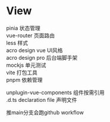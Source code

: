 # View

pinia 状态管理  
vue-router 页面路由    
less 样式  
acro design vue UI风格  
acro design pro 后台端脚手架  
mockjs 单元测试  
vite 打包工具  
pnpm 依赖管理  


unplugin-vue-components 组件按需引用  
.d.ts declaration file 声明文件  

推main分支会跑github workflow






